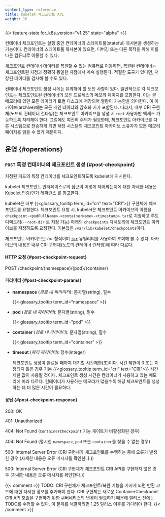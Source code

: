 ```yaml
---
content_type: reference
title: kubelet 체크포인트 API
weight: 10
---
```



{{< feature-state for_k8s_version="v1.25" state="alpha" >}}

컨테이너 체크포인트는 실행 중인 컨테이너의 스테이트풀(stateful) 복사본을 생성하는 기능이다.
컨테이너의 스테이트풀 복사본이 있으면,
디버깅 또는 다른 목적을 위해 이를 다른 컴퓨터로 이동할 수 있다.

체크포인트 컨테이너 데이터를 복원할 수 있는 컴퓨터로 이동하면,
복원된 컨테이너는 체크포인트된 지점과
정확히 동일한 지점에서 계속 실행된다. 적절한 도구가 있다면,
저장된 데이터를 검사해 볼 수도 있다.

컨테이너 체크포인트 생성 시에는 유의해야 할 보안 사항이 있다.
일반적으로 각 체크포인트는 체크포인트된 컨테이너의 모든 프로세스의 메모리 페이지를 포함한다.
이는 곧 메모리에 있던 모든 데이터가 로컬 디스크에 저장되어 열람이 가능함을 의미한다.
이 아카이브(archive)에는 모든 개인 데이터와 암호화 키가 포함된다.
따라서, 내부 CRI 구현체(노드의 컨테이너 런타임)는
체크포인트 아카이브를 생성 시 `root` 사용자만 액세스 가능하도록 처리해야 한다.
그럼에도 여전히 주의가 필요한데, 체크포인트 아카이브를 다른 시스템으로 전송하게 되면 해당 시스템의 체크포인트 아카이브 소유자가
모든 메모리 페이지를 읽을 수 있기 때문이다.

## 운영 {#operations}

### `POST` 특정 컨테이너의 체크포인트 생성 {#post-checkpoint}

지정된 파드의 특정 컨테이너를 체크포인트하도록 kubelet에 지시한다.

kubelet 체크포인트 인터페이스로의 접근이 어떻게 제어되는지에 대한 자세한 내용은
[Kubelet 인증/인가 레퍼런스](/ko/docs/reference/access-authn-authz/kubelet-authn-authz/)
를 참고한다.

kubelet은 내부 {{<glossary_tooltip term_id="cri" text="CRI">}} 구현체에
체크포인트를 요청한다.
체크포인트 요청 시, kubelet은 체크포인트 아카이브의 이름을
`checkpoint-<podFullName>-<containerName>-<timestamp>.tar`로 지정하고
루트 디렉토리(`--root-dir` 로 지정 가능) 아래의 `checkpoints` 디렉토리에
체크포인트 아카이브를 저장하도록 요청한다.
기본값은 `/var/lib/kubelet/checkpoints`이다.

체크포인트 아카이브는 _tar_ 형식이며
[`tar`](https://pubs.opengroup.org/onlinepubs/7908799/xcu/tar.html) 유틸리티를 사용하여 조회해 볼 수 있다.
아카이브의 내용은 내부 CRI 구현체(노드의 컨테이너 런타임)에 따라 다르다.

#### HTTP 요청 {#post-checkpoint-request}

POST /checkpoint/{namespace}/{pod}/{container}

#### 파라미터 {#post-checkpoint-params}

- **namespace** (*경로 내 파라미터*): 문자열(string), 필수

  {{< glossary_tooltip term_id="namespace" >}}

- **pod** (*경로 내 파라미터*): 문자열(string), 필수

  {{< glossary_tooltip term_id="pod" >}}

- **container** (*경로 내 파라미터*): 문자열(string), 필수

  {{< glossary_tooltip term_id="container" >}}

- **timeout** (*쿼리 파라미터*): 정수(integer)

  체크포인트 생성이 완료될 때까지 대기할 시간제한(초)이다.
  시간 제한이 0 또는 지정되지 않은 경우
  기본 {{<glossary_tooltip term_id="cri" text="CRI">}} 시간 제한 값이 사용될 것이다.
  체크포인트 생성 시간은 컨테이너가 사용하고 있는 메모리에 따라 다르다.
  컨테이너가 사용하는 메모리가 많을수록 해당 체크포인트를 생성하는 데
  더 많은 시간이 필요하다.

#### 응답 {#post-checkpoint-response}

200: OK

401: Unauthorized

404: Not Found (`ContainerCheckpoint` 기능 게이트가 비활성화된 경우)

404: Not Found (명시한 `namespace`, `pod` 또는 `container`를 찾을 수 없는 경우)

500: Internal Server Error (CRI 구현체가 체크포인트를 수행하는 중에 오류가 발생한 경우 (자세한 내용은 오류 메시지를 확인한다.))

500: Internal Server Error (CRI 구현체가 체크포인트 CRI API를 구현하지 않은 경우 (자세한 내용은 오류 메시지를 확인한다.))

{{< comment >}}
TODO: CRI 구현체가 체크포인트/복원 기능을 가지게 되면 반환 코드에 대한 자세한 정보를 추가해야 한다.
      CRI 구현체는 새로운 ContainerCheckpoint CRI API 호출을 구현하기 위한
      쿠버네티스의 변경이 필요하기 때문에 릴리스 전에는 TODO를 수정할 수 없다.
      이 문제를 해결하려면 1.25 릴리스 이후를 기다려야 한다.
{{< /comment >}}